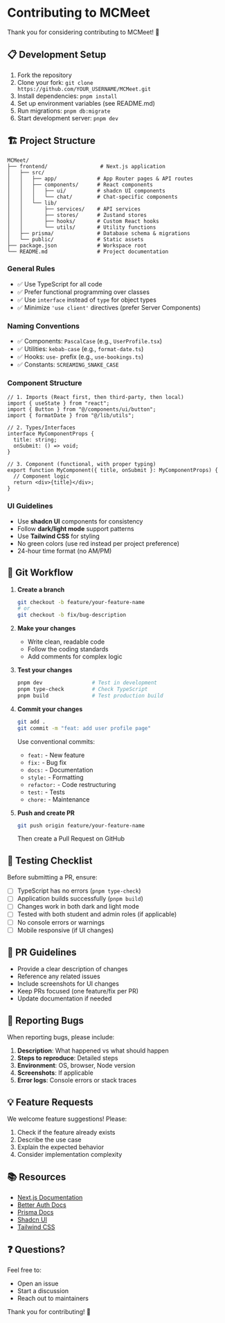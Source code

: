 # Contributing to MCMeet

Thank you for considering contributing to MCMeet! 🎉

## 📋 Development Setup

1. Fork the repository
2. Clone your fork: `git clone https://github.com/YOUR_USERNAME/MCMeet.git`
3. Install dependencies: `pnpm install`
4. Set up environment variables (see README.md)
5. Run migrations: `pnpm db:migrate`
6. Start development server: `pnpm dev`

## 🏗️ Project Structure

```
MCMeet/
├── frontend/                 # Next.js application
│   ├── src/
│   │   ├── app/             # App Router pages & API routes
│   │   ├── components/      # React components
│   │   │   ├── ui/          # shadcn UI components
│   │   │   └── chat/        # Chat-specific components
│   │   └── lib/
│   │       ├── services/    # API services
│   │       ├── stores/      # Zustand stores
│   │       ├── hooks/       # Custom React hooks
│   │       └── utils/       # Utility functions
│   ├── prisma/              # Database schema & migrations
│   └── public/              # Static assets
├── package.json             # Workspace root
└── README.md                # Project documentation
```

### General Rules
- ✅ Use TypeScript for all code
- ✅ Prefer functional programming over classes
- ✅ Use `interface` instead of `type` for object types
- ✅ Minimize `'use client'` directives (prefer Server Components)

### Naming Conventions
- ✅ Components: `PascalCase` (e.g., `UserProfile.tsx`)
- ✅ Utilities: `kebab-case` (e.g., `format-date.ts`)
- ✅ Hooks: `use-` prefix (e.g., `use-bookings.ts`)
- ✅ Constants: `SCREAMING_SNAKE_CASE`

### Component Structure
```tsx
// 1. Imports (React first, then third-party, then local)
import { useState } from "react";
import { Button } from "@/components/ui/button";
import { formatDate } from "@/lib/utils";

// 2. Types/Interfaces
interface MyComponentProps {
  title: string;
  onSubmit: () => void;
}

// 3. Component (functional, with proper typing)
export function MyComponent({ title, onSubmit }: MyComponentProps) {
  // Component logic
  return <div>{title}</div>;
}
```

### UI Guidelines
- Use **shadcn UI** components for consistency
- Follow **dark/light mode** support patterns
- Use **Tailwind CSS** for styling
- No green colors (use red instead per project preference)
- 24-hour time format (no AM/PM)

## 🔄 Git Workflow

1. **Create a branch**
   ```bash
   git checkout -b feature/your-feature-name
   # or
   git checkout -b fix/bug-description
   ```

2. **Make your changes**
   - Write clean, readable code
   - Follow the coding standards
   - Add comments for complex logic

3. **Test your changes**
   ```bash
   pnpm dev                # Test in development
   pnpm type-check         # Check TypeScript
   pnpm build              # Test production build
   ```

4. **Commit your changes**
   ```bash
   git add .
   git commit -m "feat: add user profile page"
   ```

   Use conventional commits:
   - `feat:` - New feature
   - `fix:` - Bug fix
   - `docs:` - Documentation
   - `style:` - Formatting
   - `refactor:` - Code restructuring
   - `test:` - Tests
   - `chore:` - Maintenance

5. **Push and create PR**
   ```bash
   git push origin feature/your-feature-name
   ```
   Then create a Pull Request on GitHub

## 🧪 Testing Checklist

Before submitting a PR, ensure:

- [ ] TypeScript has no errors (`pnpm type-check`)
- [ ] Application builds successfully (`pnpm build`)
- [ ] Changes work in both dark and light mode
- [ ] Tested with both student and admin roles (if applicable)
- [ ] No console errors or warnings
- [ ] Mobile responsive (if UI changes)

## 📝 PR Guidelines

- Provide a clear description of changes
- Reference any related issues
- Include screenshots for UI changes
- Keep PRs focused (one feature/fix per PR)
- Update documentation if needed

## 🐛 Reporting Bugs

When reporting bugs, please include:

1. **Description**: What happened vs what should happen
2. **Steps to reproduce**: Detailed steps
3. **Environment**: OS, browser, Node version
4. **Screenshots**: If applicable
5. **Error logs**: Console errors or stack traces

## 💡 Feature Requests

We welcome feature suggestions! Please:

1. Check if the feature already exists
2. Describe the use case
3. Explain the expected behavior
4. Consider implementation complexity

## 📚 Resources

- [Next.js Documentation](https://nextjs.org/docs)
- [Better Auth Docs](https://better-auth.com/docs)
- [Prisma Docs](https://www.prisma.io/docs)
- [Shadcn UI](https://ui.shadcn.com)
- [Tailwind CSS](https://tailwindcss.com)

## ❓ Questions?

Feel free to:
- Open an issue
- Start a discussion
- Reach out to maintainers

Thank you for contributing! 🙌

